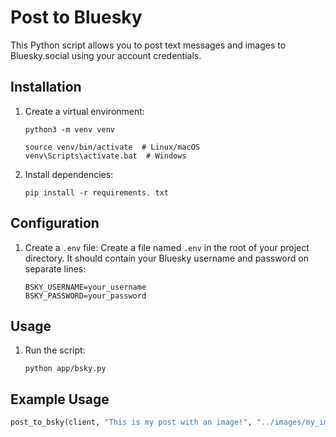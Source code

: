 # Post to Bluesky

This Python script allows you to post text messages and images to Bluesky.social using your account credentials.

## Installation

1. Create a virtual environment:
   
   ``` shell
   python3 -m venv venv
   
   source venv/bin/activate  # Linux/macOS
   venv\Scripts\activate.bat  # Windows
   ```
3. Install dependencies:
   
   ``` shell
   pip install -r requirements. txt
   ```

## Configuration
1. Create a ```.env``` file:
  Create a file named ``.env`` in the root of your project directory. It should contain your Bluesky username and password on separate lines:

    ``` shell
    BSKY_USERNAME=your_username
    BSKY_PASSWORD=your_password
    ```
## Usage

1. Run the script:
   
    ``` shell
    python app/bsky.py
    ```

## Example Usage
 ``` python
post_to_bsky(client, "This is my post with an image!", "../images/my_image.jpg", "Beautiful sunset")
```
    
